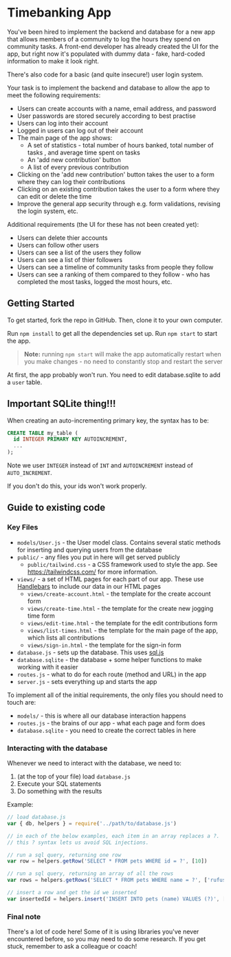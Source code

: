# Timebanking App

You've been hired to implement the backend and database for a new app that
allows members of a community to log the hours they spend on community tasks. A front-end developer has already created
the UI for the app, but right now it's populated with dummy data - fake,
hard-coded information to make it look right.

There's also code for a basic (and quite insecure!) user login system.

Your task is to implement the backend and database to allow the app to meet the
following requirements:

- Users can create accounts with a name, email address, and password
- User passwords are stored securely according to best practise
- Users can log into their account
- Logged in users can log out of their account
- The main page of the app shows:
  - A set of statistics - total number of hours banked, total number of tasks , and average time spent on tasks
  - An 'add new contribution' button
  - A list of every previous contribution
- Clicking on the 'add new contribution' button takes the user to a form where they can log their contributions
- Clicking on an existing contribution takes the user to a form where they can edit or delete the time
- Improve the general app security through e.g. form validations, revising the login system, etc.

Additional requirements (the UI for these has not been created yet):

- Users can delete thier accounts
- Users can follow other users
- Users can see a list of the users they follow
- Users can see a list of thier followers
- Users can see a timeline of community tasks from people they follow
- Users can see a ranking of them compared to they follow - who has completed the most tasks, logged the most hours, etc.

## Getting Started

To get started, fork the repo in GitHub. Then, clone it to your own computer.

Run `npm install` to get all the dependencies set up. Run `npm start` to start the app.

> **Note:** running `npm start` will make the app automatically restart when you
> make changes - no need to constantly stop and restart the server

At first, the app probably won't run. You need to edit database.sqlite to add a `user` table.

## Important SQLite thing!!!

When creating an auto-incrementing primary key, the syntax has to be:

```sql
CREATE TABLE my_table (
  id INTEGER PRIMARY KEY AUTOINCREMENT,
  ...
);
```

Note we user `INTEGER` instead of `INT` and `AUTOINCREMENT` instead of
`AUTO_INCREMENT`.

If you don't do this, your ids won't work properly.

## Guide to existing code

### Key Files

- `models/User.js` - the User model class. Contains several static methods for inserting and querying users from the database
- `public/` - any files you put in here will get served publicly
  - `public/tailwind.css` - a CSS framework used to style the app. See
    https://tailwindcss.com/ for more information.
- `views/` - a set of HTML pages for each part of our app. These use
  [Handlebars](https://handlebarsjs.com/) to include our data in our HTML pages
  - `views/create-account.html` - the template for the create account form
  - `views/create-time.html` - the template for the create new jogging time form
  - `views/edit-time.html` - the template for the edit contributions form
  - `views/list-times.html` - the template for the main page of the app, which lists all contributions
  - `views/sign-in.html` - the template for the sign-in form
- `database.js` - sets up the database. This uses
  [sql.js](https://github.com/kripken/sql.js)
- `database.sqlite` - the database + some helper functions to make working with it easier
- `routes.js` - what to do for each route (method and URL) in the app
- `server.js` - sets everything up and starts the app

To implement all of the initial requirements, the only files you should need to touch are:

- `models/` - this is where all our database interaction happens
- `routes.js` - the brains of our app - what each page and form does
- `database.sqlite` - you need to create the correct tables in here

### Interacting with the database

Whenever we need to interact with the database, we need to:

1. (at the top of your file) load `database.js`
2. Execute your SQL statements
3. Do something with the results

Example:

```js
// load database.js
var { db, helpers } = require('../path/to/database.js')

// in each of the below examples, each item in an array replaces a ?.
// this ? syntax lets us avoid SQL injections.

// run a sql query, returning one row
var row = helpers.getRow('SELECT * FROM pets WHERE id = ?', [10])

// run a sql query, returning an array of all the rows
var rows = helpers.getRows('SELECT * FROM pets WHERE name = ?', ['rufus'])

// insert a row and get the id we inserted
var insertedId = helpers.insert('INSERT INTO pets (name) VALUES (?)', ['rufus'])
```

### Final note

There's a lot of code here! Some of it is using libraries you've never
encountered before, so you may need to do some research. If you get stuck,
remember to ask a colleague or coach!
